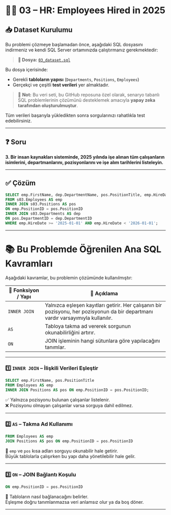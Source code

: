# 🧑‍💼 03 – HR: Employees Hired in 2025

## 📥 Dataset Kurulumu

Bu problemi çözmeye başlamadan önce, aşağıdaki SQL dosyasını indirmeniz ve kendi SQL Server ortamınızda çalıştırmanız gerekmektedir:

> **🎯 Dosya:** [`03_dataset.sql`](./03_dataset.sql)

Bu dosya içerisinde:
- Gerekli **tabloların yapısı** (`Departments`, `Positions`, `Employees`)
- Gerçekçi ve çeşitli **test verileri**
yer almaktadır.

> 🧠 **Not:** Bu veri seti, bu GitHub reposuna özel olarak, senaryo tabanlı SQL problemlerinin çözümünü desteklemek amacıyla **yapay zeka tarafından oluşturulmuştur**.

Tüm verileri başarıyla yükledikten sonra sorgularınızı rahatlıkla test edebilirsiniz.

---

## ❓ Soru

**3. Bir insan kaynakları sisteminde, 2025 yılında işe alınan tüm çalışanların isimlerini, departmanlarını, pozisyonlarını ve işe alım tarihlerini listeleyin.**

---

## ✅ Çözüm

```sql
SELECT emp.FirstName, dep.DepartmentName, pos.PositionTitle, emp.HireDate
FROM s03.Employees AS emp
INNER JOIN s03.Positions AS pos
ON emp.PositionID = pos.PositionID
INNER JOIN s03.Departments AS dep
ON pos.DepartmentID = dep.DepartmentID
WHERE emp.HireDate >= '2025-01-01' AND emp.HireDate < '2026-01-01';
```

---

# 📚 Bu Problemde Öğrenilen Ana SQL Kavramları

Aşağıdaki kavramlar, bu problemin çözümünde kullanılmıştır:

| 🧠 Fonksiyon / Yapı | 💬 Açıklama |
|---------------------|------------|
| `INNER JOIN`        | Yalnızca eşleşen kayıtları getirir. Her çalışanın bir pozisyonu, her pozisyonun da bir departmanı vardır varsayımıyla kullanılır. |
| `AS`                | Tabloya takma ad vererek sorgunun okunabilirliğini artırır. |
| `ON`                | JOIN işleminin hangi sütunlara göre yapılacağını tanımlar. |

---

### 1️⃣ `INNER JOIN` – İlişkili Verileri Eşleştir

```sql
SELECT emp.FirstName, pos.PositionTitle
FROM Employees AS emp
INNER JOIN Positions AS pos ON emp.PositionID = pos.PositionID;
```

✅ Yalnızca pozisyonu bulunan çalışanlar listelenir.  
❌ Pozisyonu olmayan çalışanlar varsa sorguya dahil edilmez.

---

### 2️⃣ `AS` – Takma Ad Kullanımı

```sql
FROM Employees AS emp
JOIN Positions AS pos ON emp.PositionID = pos.PositionID
```

🧠 `emp` ve `pos` kısa adları sorguyu okunabilir hale getirir.  
Büyük tablolarla çalışırken bu yapı daha yönetilebilir hale gelir.

---

### 3️⃣ `ON` – JOIN Bağlantı Koşulu

```sql
ON emp.PositionID = pos.PositionID
```

🔗 Tabloların nasıl bağlanacağını belirler.  
Eşleşme doğru tanımlanmazsa veri anlamsız olur ya da boş döner.

---
